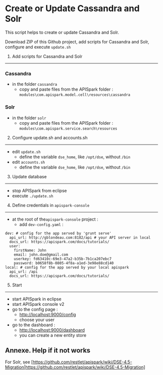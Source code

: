 Create or Update Cassandra and Solr
=========================

This script helps to create or update Cassandra and Solr.

Download ZIP of this Github project, add scripts for Cassandra and Solr, configure and execute ```update.sh```

1. Add scripts for Cassandra and Solr
-------

### Cassandra
* in the folder ```cassandra```
  * copy and paste files from the APISpark folder : ```modules\com.apispark.model.cell\resources\cassandra```

### Solr
* in the folder ```solr```
  * copy and paste files from the APISpark folder : ```modules\com.apispark.service.search\resources```

2. Configure update.sh and accounts.sh
-------------

* edit ```update.sh```
  * define the variable ```dse_home```, like ```/opt/dse```, without ```/bin```
* edit ```accounts.sh```
  * define the variable ```dse_home```, like ```/opt/dse```, without ```/bin```

3. Update database
---
* stop APISpark from eclipse
* execute ```./update.sh```

4. Define credentials in ```apispark-console```
---
* at the root of the```apispark-console``` project :
  * add ```dev-config.yaml``` :

```
dev: # config for the app served by 'grunt serve'
  api_url: http://gblondeau.com:8182/api # your API server in local
  docs_url: https://apispark.com/docs/tutorials/
  user:
    firstName: John
    email: john.doe@gmail.com
    userkey: fd63410c-69e3-47a2-b35b-7b1ca207ebc7
    password: b0658f8b-0805-4f8a-a1ed-3e98e88cd140
local: # config for the app served by your local apispark
  api_url: /api
  docs_url: https://apispark.com/docs/tutorials/
```

5. Start
---
* start APISpark in eclipse
* start APISpark console v2
* go to the config page : 
  * [http://localhost:9000/config](http://localhost:9000/config)
  * choose your user
* go to the dashboard : 
  * [http://localhost:9000/dashboard](http://localhost:9000/dashboard)
  * you can create a new entity store

Annexe. Help if it not works
----

For Solr, see [https://github.com/restlet/apispark/wiki/DSE-4.5-Migration|https://github.com/restlet/apispark/wiki/DSE-4.5-Migration]
